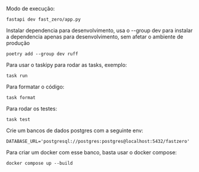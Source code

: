 Modo de execução:

```shell
fastapi dev fast_zero/app.py
```

Instalar dependencia para desenvolvimento, usa o --group dev para instalar a dependencia apenas para desenvolvimento, sem afetar o ambiente de produção

```shell
poetry add --group dev ruff
```

Para usar o taskipy para rodar as tasks, exemplo:

```shell
task run
```

Para formatar o código:

```shell
task format
```

Para rodar os testes:

```shell    
task test
```

Crie um bancos de dados postgres com a seguinte env:

```
DATABASE_URL='postgresql://postgres:postgres@localhost:5432/fastzero'
```

Para criar um docker com esse banco, basta usar o docker compose:

```shell
docker compose up --build
```